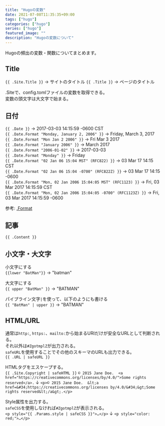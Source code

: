 ```yaml
---
title: "Hugoの変数"
date: 2021-07-08T11:35:35+09:00
tags: ["hugo"]
categories: ["hugo"]
series: ["hugo"]
featured_image: ""
description: "Hugoの変数について"
---
```


Hugoの頻出の変数・関数についてまとめます。

## Title
`{{ .Site.Title }}` -> サイトのタイトル
`{{ .Title }}` -> ページのタイトル

.Siteで、config.tomlファイルの変数を取得できる。  
変数の頭文字は大文字で始まる。  

## 日付
`{{ .Date }}` -> 2017-03-03 14:15:59 -0600 CST  
`{{ .Date.Format "Monday, January 2, 2006" }}` -> Friday, March 3, 2017  
`{{ .Date.Format "Mon Jan 2 2006" }}` -> Fri Mar 3 2017  
`{{ .Date.Format "January 2006" }}` -> March 2017  
`{{ .Date.Format "2006-01-02" }}` -> 2017-03-03  
`{{ .Date.Format "Monday" }}` -> Friday  
`{{ .Date.Format "02 Jan 06 15:04 MST" (RFC822) }}` -> 03 Mar 17 14:15 CST  
`{{ .Date.Format "02 Jan 06 15:04 -0700" (RFC822Z) }}` -> 03 Mar 17 14:15 -0600  
`{{ .Date.Format "Mon, 02 Jan 2006 15:04:05 MST" (RFC1123) }}` -> Fri, 03 Mar 2017 14:15:59 CST  
`{{ .Date.Format "Mon, 02 Jan 2006 15:04:05 -0700" (RFC1123Z) }}` -> Fri, 03 Mar 2017 14:15:59 -0600  

参考: [.Format](https://gohugo.io/functions/format/)  

## 記事
`{{ .Content }}`

## 小文字・大文字
小文字にする  
`{{lower "BatMan"}}` → "batman"  

大文字にする  
`{{ upper "BatMan" }}` → "BATMAN"  

パイプライン文字`|`を使って、以下のようにも書ける  
`{{ "BatMan" | upper }}` → "BATMAN"

## HTML/URL
通常は`http:`, `https:`、`mailto:`から始まるURIだけが安全なURLとして判断される。  
それ以外は`#ZgotmplZ`が出力される。  
`safeURL`を使用することでその他のスキーマのURLも出力できる。  
`{{ .URL | safeURL }}`

HTMLタグをエスケープする。  
`{{ .Site.Copyright | safeHTML }}`
`© 2015 Jane Doe.  <a href="https://creativecommons.org/licenses/by/4.0/">Some rights reserved</a>.`
↓
`<p>© 2015 Jane Doe.  &lt;a href=&#34;https://creativecommons.org/licenses by/4.0/&#34;&gt;Some rights reserved&lt;/a&gt;.</p>`


Style属性を出力する。  
`safeCSS`を使用しなければ`#ZgotmplZ`が表示される。  
`<p style="{{ .Params.style | safeCSS }}">…</p>`
↓
`<p style="color: red;">…</p>`